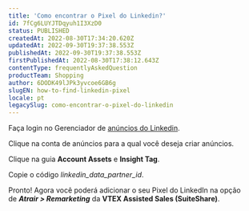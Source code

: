 ```yaml
---
title: 'Como encontrar o Pixel do Linkedin?'
id: 7fCg6LUYJTDqyuh1I3XzD0
status: PUBLISHED
createdAt: 2022-08-30T17:34:20.620Z
updatedAt: 2022-09-30T19:37:38.553Z
publishedAt: 2022-09-30T19:37:38.553Z
firstPublishedAt: 2022-08-30T17:38:12.643Z
contentType: frequentlyAskedQuestion
productTeam: Shopping
author: 6DODK49lJPk3yvcoe6GB6g
slugEN: how-to-find-linkedin-pixel
locale: pt
legacySlug: como-encontrar-o-pixel-do-linkedin
---
```


Faça login no Gerenciador de [anúncios do Linkedin](https://www.linkedin.com/talent/projects).

Clique na conta de anúncios para a qual você deseja criar anúncios.

Clique na guia **Account Assets** e **Insight Tag**.

Copie o código _linkedin\_data\_partner\_id_.

Pronto! Agora você poderá adicionar o seu Pixel do LinkedIn na opção de _**Atrair > Remarketing**_ da **VTEX Assisted Sales (SuiteShare)**.
